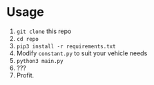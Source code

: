 # Usage
1. `git clone` this repo
2. `cd repo`
3. `pip3 install -r requirements.txt`
4. Modify `constant.py` to suit your vehicle needs
5. `python3 main.py`
6. ???
7. Profit.